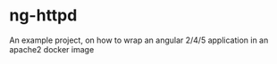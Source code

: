 # ng-httpd
An example project, on how to wrap an angular 2/4/5 application in an apache2 docker image
